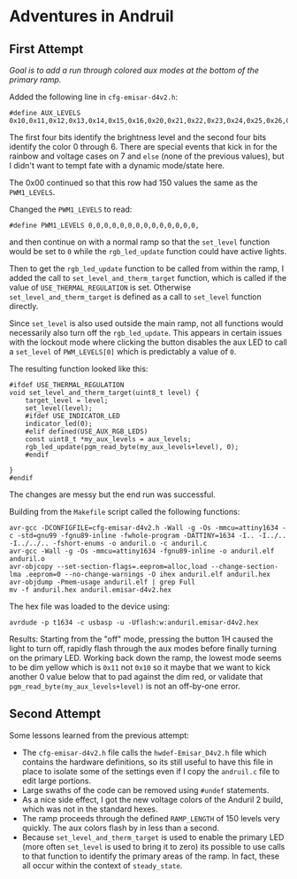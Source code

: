 # Adventures in Andruil 

## First Attempt

*Goal is to add a run through colored aux modes at the bottom of the primary ramp.*

Added the following line in `cfg-emisar-d4v2.h`:

    #define AUX_LEVELS 0x10,0x11,0x12,0x13,0x14,0x15,0x16,0x20,0x21,0x22,0x23,0x24,0x25,0x26,0x00,

The first four bits identify the brightness level and the second four bits identify the color 0 through 6. There are special events that kick in for the rainbow and voltage cases on 7 and `else` (none of the previous values), but I didn't want to tempt fate with a dynamic mode/state here.

The 0x00 continued so that this row had 150 values the same as the `PWM1_LEVELS`.

Changed the `PWM1_LEVELS` to read:

    #define PWM1_LEVELS 0,0,0,0,0,0,0,0,0,0,0,0,0,0,

and then continue on with a normal ramp so that the `set_level` function would be set to `0` while the `rgb_led_update` function could have active lights.

Then to get the `rgb_led_update` function to be called from within the ramp, I added the call to `set_level_and_therm_target` function, which is called if the value of `USE_THERMAL_REGULATION` is set. Otherwise `set_level_and_therm_target` is defined as a call to `set_level` function directly.

Since `set_level` is also used outside the main ramp, not all functions would necessarily also turn off the `rgb_led_update`. This appears in certain issues with the lockout mode where clicking the button disables the aux LED to call a `set_level` of `PWM_LEVELS[0]` which is predictably a value of `0`.

The resulting function looked like this:

    #ifdef USE_THERMAL_REGULATION
    void set_level_and_therm_target(uint8_t level) {
        target_level = level;
        set_level(level);
        #ifdef USE_INDICATOR_LED
        indicator_led(0);
        #elif defined(USE_AUX_RGB_LEDS)
        const uint8_t *my_aux_levels = aux_levels;
        rgb_led_update(pgm_read_byte(my_aux_levels+level), 0);
        #endif

    }
    #endif

The changes are messy but the end run was successful. 

Building from the `Makefile` script called the following functions:

    avr-gcc -DCONFIGFILE=cfg-emisar-d4v2.h -Wall -g -Os -mmcu=attiny1634 -c -std=gnu99 -fgnu89-inline -fwhole-program -DATTINY=1634 -I.. -I../.. -I../../.. -fshort-enums -o anduril.o -c anduril.c
    avr-gcc -Wall -g -Os -mmcu=attiny1634 -fgnu89-inline -o anduril.elf anduril.o
    avr-objcopy --set-section-flags=.eeprom=alloc,load --change-section-lma .eeprom=0 --no-change-warnings -O ihex anduril.elf anduril.hex
    avr-objdump -Pmem-usage anduril.elf | grep Full
    mv -f anduril.hex anduril.emisar-d4v2.hex

The hex file was loaded to the device using:

    avrdude -p t1634 -c usbasp -u -Uflash:w:anduril.emisar-d4v2.hex

Results: Starting from the "off" mode, pressing the button 1H caused the light to turn off, rapidly flash through the aux modes before finally turning on the primary LED. Working back down the ramp, the lowest mode seems to be dim yellow which is `0x11` not `0x10` so it maybe that we want to kick another 0 value below that to pad against the dim red, or validate that `pgm_read_byte(my_aux_levels+level)` is not an off-by-one error.

## Second Attempt

Some lessons learned from the previous attempt:

- The `cfg-emisar-d4v2.h` file calls the `hwdef-Emisar_D4v2.h` file which contains the hardware definitions, so its still useful to have this file in place to isolate some of the settings even if I copy the `andruil.c` file to edit large portions.
- Large swaths of the code can be removed using `#undef` statements.
- As a nice side effect, I got the new voltage colors of the Anduril 2 build, which was not in the standard hexes.
- The ramp proceeds through the defined `RAMP_LENGTH` of 150 levels very quickly. The aux colors flash by in less than a second.
- Because `set_level_and_therm_target` is used to enable the primary LED (more often `set_level` is used to bring it to zero) its possible to use calls to that function to identify the primary areas of the ramp. In fact, these all occur within the context of `steady_state`.

